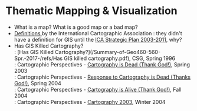 # Thematic Mapping & Visualization

* What is a map? What is a good map or a bad map?
* [Definitions ](http://icaci.org/mission/)by the International Cartographic Association
  : they didn't have a definition for GIS until the [ICA Strategic Plan 2003-2011](http://icaci.org/files/documents/reference_docs/ICA_Strategic_Plan_2003-2011.pdf), why?
* Has GIS Killed Cartography?  
  : [Has GIS Killed Cartography?](/Summary-of-Geo460-560-Spr.-2017-/refs/Has GIS killed cartography.pdf), CSG, Spring 1996  
  : Cartographic Perspectives - [Cartography is Dead \(Thank God!\)](/Summary-of-Geo460-560-Spr.-2017-/refs/CartographyIsDead%28DennisWood%29.pdf), Spring 2003  
  : Cartographic Perspectives - [Response to Cartography is Dead \(Thanks God!\)](/Summary-of-Geo460-560-Spr.-2017-/refs/ResponseToCartoIsDead.pdf), Spring 2004  
  : Cartographic Perspectives - [Cartography is Alive \(Thank God!\)](https://github.com/leee5/Summary-of-Geo460-560-Spr.-2017-/blob/master/refs/CartoIsAlive.pdf), Fall 2004  
  : Cartographic Perspectives - [Cartography 2003](/Summary-of-Geo460-560-Spr.-2017-/refs/Cartography2003.pdf), Winter 2004



